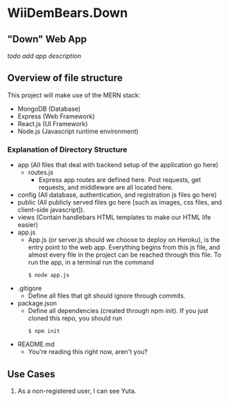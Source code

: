 # WiiDemBears.Down

## "Down" Web App

*todo add app description*  

## Overview of file structure

This project will make use of the MERN stack:
* MongoDB (Database)
* Express (Web Framework)
* React.js (UI Framework)
* Node.js (Javascript runtime environment)

### Explanation of Directory Structure

* app (All files that deal with backend setup of the application go here)
    * routes.js
       * Express app routes are defined here. Post requests, get requests, and middleware are all located here. 
* config (All database, authentication, and registration js files go here)
* public (All publicly served files go here [such as images, css files, and client-side javascript]).
* views (Contain handlebars HTML templates to make our HTML life easier)
* app.js
    * App.js (or server.js should we choose to deploy on Heroku), is the entry point to the web app. Everything begins from
    this js file, and almost every file in the project can be reached through this file. To run the app, in a terminal run
    the command 
        ```console 
        $ node app.js 
        ```
* .gitigore
    * Define all files that git should ignore through commits. 
* package.json
    * Define all dependencies (created through npm init). If you just cloned this repo, you should run
        ```console
        $ npm init
        ```
* README.md
    * You're reading this right now, aren't you?

## Use Cases

1) As a non-registered user, I can see Yuta. 